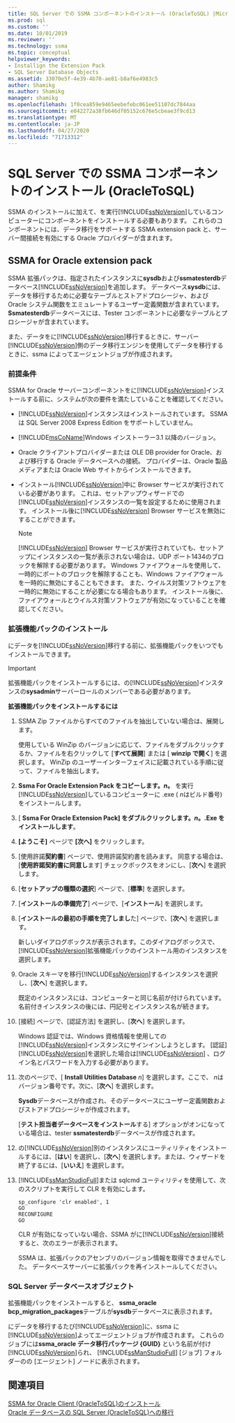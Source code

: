 ```yaml
---
title: SQL Server での SSMA コンポーネントのインストール (OracleToSQL) |Microsoft Docs
ms.prod: sql
ms.custom: ''
ms.date: 10/01/2019
ms.reviewer: ''
ms.technology: ssma
ms.topic: conceptual
helpviewer_keywords:
- Installign the Extension Pack
- SQL Server Database Objects
ms.assetid: 33070e5f-4e39-4b70-ae81-b8af6e4983c5
author: Shamikg
ms.author: Shamikg
manager: shamikg
ms.openlocfilehash: 1f0cea859e9465eebefebc061ee51107dc7844aa
ms.sourcegitcommit: e042272a38fb646df05152c676e5cbeae3f9cd13
ms.translationtype: MT
ms.contentlocale: ja-JP
ms.lasthandoff: 04/27/2020
ms.locfileid: "71713312"
---
```

# <a name="installing-ssma-components-on-sql-server-oracletosql"></a>SQL Server での SSMA コンポーネントのインストール (OracleToSQL)

SSMA のインストールに加えて、を実行[!INCLUDE[ssNoVersion](../../includes/ssnoversion-md.md)]しているコンピューターにコンポーネントをインストールする必要もあります。 これらのコンポーネントには、データ移行をサポートする SSMA extension pack と、サーバー間接続を有効にする Oracle プロバイダーが含まれます。  
  
## <a name="ssma-for-oracle-extension-pack"></a>SSMA for Oracle extension pack

SSMA 拡張パックは、指定されたインスタンスに**sysdb**および**ssmatesterdb**データベース[!INCLUDE[ssNoVersion](../../includes/ssnoversion-md.md)]を追加します。 データベース**sysdb**には、データを移行するために必要なテーブルとストアドプロシージャ、および Oracle システム関数をエミュレートするユーザー定義関数が含まれています。 **Ssmatesterdb**データベースには、Tester コンポーネントに必要なテーブルとプロシージャが含まれています。  
  
また、データをに[!INCLUDE[ssNoVersion](../../includes/ssnoversion-md.md)]移行するときに、サーバー [!INCLUDE[ssNoVersion](../../includes/ssnoversion-md.md)]側のデータ移行エンジンを使用してデータを移行するときに、ssma によってエージェントジョブが作成されます。  
  
### <a name="prerequisites"></a>前提条件

SSMA for Oracle サーバーコンポーネントをに[!INCLUDE[ssNoVersion](../../includes/ssnoversion-md.md)]インストールする前に、システムが次の要件を満たしていることを確認してください。  
  
- [!INCLUDE[ssNoVersion](../../includes/ssnoversion-md.md)]インスタンスはインストールされています。 SSMA は SQL Server 2008 Express Edition をサポートしていません。
  
- [!INCLUDE[msCoName](../../includes/msconame_md.md)]Windows インストーラー3.1 以降のバージョン。  
  
- Oracle クライアントプロバイダーまたは OLE DB provider for Oracle、および移行する Oracle データベースへの接続。 プロバイダーは、Oracle 製品メディアまたは Oracle Web サイトからインストールできます。  
  
- インストール[!INCLUDE[ssNoVersion](../../includes/ssnoversion-md.md)]中に Browser サービスが実行されている必要があります。 これは、セットアップウィザードでの[!INCLUDE[ssNoVersion](../../includes/ssnoversion-md.md)]インスタンスの一覧を設定するために使用されます。 インストール後に[!INCLUDE[ssNoVersion](../../includes/ssnoversion-md.md)] Browser サービスを無効にすることができます。  
  
    > [!NOTE]  
    > [!INCLUDE[ssNoVersion](../../includes/ssnoversion-md.md)] Browser サービスが実行されていても、セットアップにインスタンスの一覧が表示されない場合は、UDP ポート1434のブロックを解除する必要があります。 Windows ファイアウォールを使用して、一時的にポートのブロックを解除することも、Windows ファイアウォールを一時的に無効にすることもできます。 また、ウイルス対策ソフトウェアを一時的に無効にすることが必要になる場合もあります。 インストール後に、ファイアウォールとウイルス対策ソフトウェアが有効になっていることを確認してください。  
  
### <a name="installing-the-extension-pack"></a>拡張機能パックのインストール

にデータを[!INCLUDE[ssNoVersion](../../includes/ssnoversion-md.md)]移行する前に、拡張機能パックをいつでもインストールできます。  
  
> [!IMPORTANT]  
> 拡張機能パックをインストールするには、の[!INCLUDE[ssNoVersion](../../includes/ssnoversion-md.md)]インスタンスの**sysadmin**サーバーロールのメンバーである必要があります。  
  
**拡張機能パックをインストールするには**
  
1. SSMA Zip ファイルからすべてのファイルを抽出していない場合は、展開します。  
  
    使用している WinZip のバージョンに応じて、ファイルをダブルクリックするか、ファイルを右クリックして [**すべて展開**] または [ **winzip で開く**] を選択します。 WinZip のユーザーインターフェイスに記載されている手順に従って、ファイルを抽出します。  
  
2. **Ssma For Oracle Extension Pack をコピーします。*n*。** を実行[!INCLUDE[ssNoVersion](../../includes/ssnoversion-md.md)]しているコンピューターに .exe ( *n*はビルド番号) をインストールします。  
  
3. [ **Ssma For Oracle Extension Pack] をダブルクリックします。*n*。.Exe をインストールします**。  
  
4. **[ようこそ]** ページで **[次へ]** をクリックします。  
  
5. [使用許諾**契約書**] ページで、使用許諾契約書を読みます。 同意する場合は、[**使用許諾契約書に同意し**ます] チェックボックスをオンにし、[**次へ**] を選択します。  
  
6. [**セットアップの種類の選択**] ページで、[**標準**] を選択します。  
  
7. [**インストールの準備完了**] ページで、[**インストール**] を選択します。  
  
8. [**インストールの最初の手順を完了しまし**た] ページで、[**次へ**] を選択します。  
  
    新しいダイアログボックスが表示されます。このダイアログボックスで、 [!INCLUDE[ssNoVersion](../../includes/ssnoversion-md.md)]拡張機能パックのインストール用のインスタンスを選択します。  
  
9. Oracle スキーマを移行[!INCLUDE[ssNoVersion](../../includes/ssnoversion-md.md)]するインスタンスを選択し、[**次へ**] を選択します。  
  
    既定のインスタンスには、コンピューターと同じ名前が付けられています。 名前付きインスタンスの後には、円記号とインスタンス名が続きます。  
  
10. [接続] ページで、[認証方法] を選択し、[**次へ**] を選択します。  
  
    Windows 認証では、Windows 資格情報を使用しての[!INCLUDE[ssNoVersion](../../includes/ssnoversion-md.md)]インスタンスにサインインしようとします。 [認証] [!INCLUDE[ssNoVersion](../../includes/ssnoversion-md.md)]を選択した場合は[!INCLUDE[ssNoVersion](../../includes/ssnoversion-md.md)] 、ログイン名とパスワードを入力する必要があります。  
  
11. 次のページで、[ **Install Utilities Database** *n*] を選択します。ここで、 *n*はバージョン番号です。次に、[**次へ**] を選択します。  
  
    **Sysdb**データベースが作成され、そのデータベースにユーザー定義関数およびストアドプロシージャが作成されます。  
  
    [**テスト担当者データベースをインストール**する] オプションがオンになっている場合は、tester **ssmatesterdb**データベースが作成されます。  
  
12. の[!INCLUDE[ssNoVersion](../../includes/ssnoversion-md.md)]別のインスタンスにユーティリティをインストールするには、[**はい**] を選択し、[**次へ**] を選択します。または、ウィザードを終了するには、[**いいえ**] を選択します。  
  
13. [!INCLUDE[ssManStudioFull](../../includes/ssmanstudiofull-md.md)]または sqlcmd ユーティリティを使用して、次のスクリプトを実行して CLR を有効にします。  
  
    ```
    sp_configure 'clr enabled', 1  
    GO  
    RECONFIGURE  
    GO  
    ```

    CLR が有効になっていない場合、SSMA がに[!INCLUDE[ssNoVersion](../../includes/ssnoversion-md.md)]接続すると、次のエラーが表示されます。  
  
    SSMA は、拡張パックのアセンブリのバージョン情報を取得できませんでした。 データベースサーバーに拡張パックを再インストールしてください。  
  
### <a name="sql-server-database-objects"></a>SQL Server データベースオブジェクト  

拡張機能パックをインストールすると、 **ssma_oracle bcp_migration_packages**テーブルが**sysdb**データベースに表示されます。

にデータを移行するたび[!INCLUDE[ssNoVersion](../../includes/ssnoversion-md.md)]に、ssma に[!INCLUDE[ssNoVersion](../../includes/ssnoversion-md.md)]よってエージェントジョブが作成されます。 これらのジョブには**ssma_oracle データ移行パッケージ {GUID}** という名前が付け[!INCLUDE[ssNoVersion](../../includes/ssnoversion-md.md)]られ、 [!INCLUDE[ssManStudioFull](../../includes/ssmanstudiofull-md.md)] [ジョブ] フォルダーのの [エージェント] ノードに表示されます。  
  
## <a name="see-also"></a>関連項目

[SSMA for Oracle Client &#40;OracleToSQL&#41;のインストール](../../ssma/oracle/installing-ssma-for-oracle-client-oracletosql.md)  
[Oracle データベースの SQL Server &#40;OracleToSQL&#41;への移行](../../ssma/oracle/migrating-oracle-databases-to-sql-server-oracletosql.md)  
